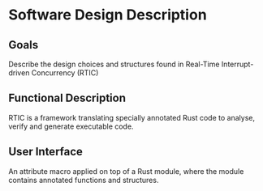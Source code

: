 # Software Design Description

## Goals

Describe the design choices and structures found in Real-Time
Interrupt-driven Concurrency (RTIC)

## Functional Description

RTIC is a framework translating specially annotated Rust code to analyse,
verify and generate executable code.

## User Interface

An attribute macro applied on top of a Rust module, where the module contains
annotated functions and structures.
